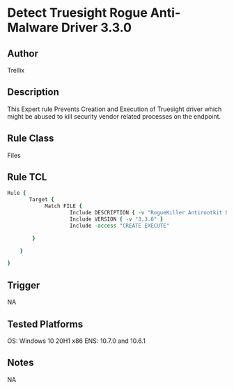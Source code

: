 # Detect Truesight Rogue Anti-Malware Driver 3.3.0

## Author
Trellix

## Description
This Expert rule Prevents Creation and Execution of Truesight driver which might be abused to kill security vendor related processes on the endpoint.

## Rule Class 
Files

## Rule TCL
```tcl
Rule {
       Target {
            Match FILE {
                    Include DESCRIPTION { -v "RogueKiller Antirootkit Driver" }
                    Include VERSION { -v "3.3.0" }
                    Include -access "CREATE EXECUTE"

        }

    }

}

```

## Trigger
NA

## Tested Platforms
OS: Windows 10 20H1 x86
ENS: 10.7.0 and 10.6.1

## Notes
NA